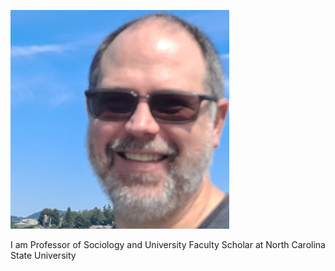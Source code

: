 ![Alt text](/steve_blowing_rock_sm2.jpg?raw=true "Optional Title")
 
 I am Professor of Sociology and University Faculty Scholar at North Carolina State University



 
